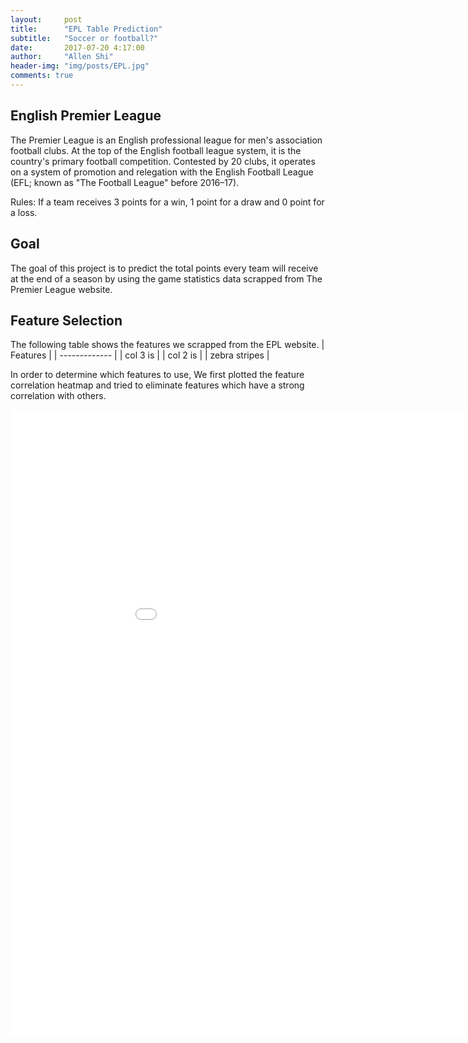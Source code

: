 ```yaml
---
layout:     post
title:      "EPL Table Prediction"
subtitle:   "Soccer or football?"
date:       2017-07-20 4:17:00
author:     "Allen Shi"
header-img: "img/posts/EPL.jpg"
comments: true
---
```


## English Premier League
The Premier League is an English professional league for men's association football clubs. At the top of the English football league system, it is the country's primary football competition. Contested by 20 clubs, it operates on a system of promotion and relegation with the English Football League (EFL; known as "The Football League" before 2016–17).

Rules: If a team receives 3 points for a win, 1 point for a draw and 0 point for a loss.

## Goal
The goal of this project is to predict the total points every team will receive at the end of a season by using the game statistics data scrapped from The Premier League website.


## Feature Selection

The following table shows the features we scrapped from the EPL website.
| Features      |
| ------------- |
| col 3 is      | 
| col 2 is      | 
| zebra stripes |

In order to determine which features to use, We first plotted the feature correlation heatmap and tried to eliminate features which have a strong correlation with others.

<iframe width="1000" height="1000" frameborder="0" scrolling="no" src="//plot.ly/~a98051827/30.embed"></iframe>
